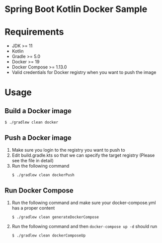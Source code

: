# Spring Boot Kotlin Docker Sample

# Requirements
* JDK >= 11
* Kotlin
* Gradle >= 5.0
* Docker >= 19
* Docker Compose >= 1.13.0
* Valid credentials for Docker registry when you want to push the image

# Usage
## Build a Docker image

```bash
$ ./gradlew clean docker
```

## Push a Docker image

1. Make sure you login to the registry you want to push to
2. Edit build.gradle.kts so that we can specify the target registry (Please see the file in detail)
3. Run the following command
    ```bash
    $ ./gradlew clean dockerPush
    ```

## Run Docker Compose

1. Run the following command and make sure your docker-compose.yml has a proper content
    ```bash
    $ ./gradlew clean generateDockerCompose
    ```
2. Run the following command and then `docker-compose up -d` should run
    ```bash
    $ ./gradlew clean dockerComposeUp
    ```
